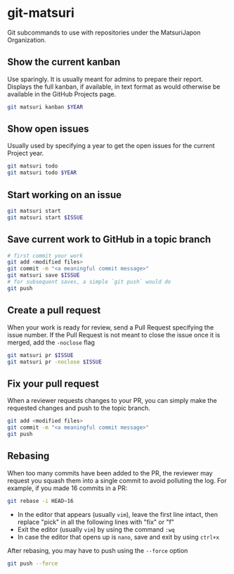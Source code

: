 # git-matsuri
Git subcommands to use with repositories under the MatsuriJapon Organization.
## Show the current kanban
Use sparingly. It is usually meant for admins to prepare their report. Displays the full kanban, if available, in text format as would otherwise be available in the GitHub Projects page.
```sh
git matsuri kanban $YEAR
```

## Show open issues
Usually used by specifying a year to get the open issues for the current Project year.
```sh
git matsuri todo
git matsuri todo $YEAR
```

## Start working on an issue
```sh
git matsuri start
git matsuri start $ISSUE
```

## Save current work to GitHub in a topic branch
```sh
# first commit your work
git add <modified files>
git commit -m "<a meaningful commit message>"
git matsuri save $ISSUE
# for subsequent saves, a simple `git push` would do
git push
```

## Create a pull request
When your work is ready for review, send a Pull Request specifying the issue number. If the Pull Request is not meant to close the issue once it is merged, add the `-noclose` flag
```sh
git matsuri pr $ISSUE
git matsuri pr -noclose $ISSUE
```

## Fix your pull request
When a reviewer requests changes to your PR, you can simply make the requested changes and push to the topic branch.
```sh
git add <modified files>
git commit -m "<a meaningful commit message>"
git push
```

## Rebasing
When too many commits have been added to the PR, the reviewer may request you squash them into a single commit to avoid polluting the log. For example, if you made 16 commits in a PR:
```sh
git rebase -i HEAD~16
```
- In the editor that appears (usually `vim`), leave the first line intact, then replace "pick" in all the following lines with "fix" or "f"
- Exit the editor (usually `vim`) by using the command `:wq`
- In case the editor that opens up is `nano`, save and exit by using `ctrl+x`

After rebasing, you may have to push using the `--force` option
```sh
git push --force
```